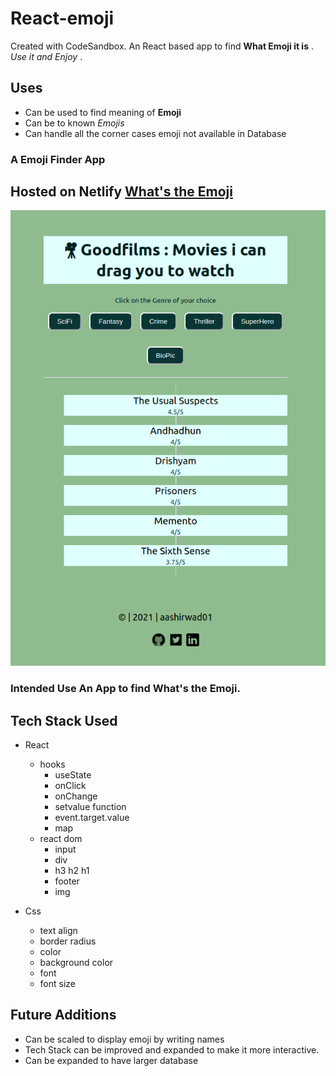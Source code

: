 # React-emoji
Created with CodeSandbox.
An React based app to find **What Emoji it is** . *Use it and Enjoy* .
## Uses
- Can be used to find meaning of **Emoji** 
- Can be to known *Emojis*
- Can handle all the corner cases emoji not available in Database

### A Emoji Finder App

## Hosted on Netlify [What's the Emoji](https://csb-gmynd.netlify.app/)
![What's the Emoji](https://github.com/aashirwad01/aashirwad-site/blob/main/images/marknine.png)
### Intended Use An App to find What's the Emoji.


## Tech Stack Used
- React
  - hooks
    - useState
    - onClick
    - onChange
    - setvalue function
    - event.target.value
    - map
  - react dom
    - input
    - div
    - h3 h2 h1
    - footer
    - img
 
 
- Css
  - text align
  - border radius
  - color
  - background color
  - font
  - font size
 
## Future Additions
- Can be scaled to display emoji by writing names
- Tech Stack can be improved and expanded to make it more interactive.
- Can be expanded to have larger database
 
